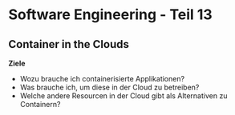 # Software Engineering - Teil 13

## Container in the Clouds

**Ziele**
* Wozu brauche ich containerisierte Applikationen?
* Was brauche ich, um diese in der Cloud zu betreiben?
* Welche andere Resourcen in der Cloud gibt als Alternativen zu Containern?

